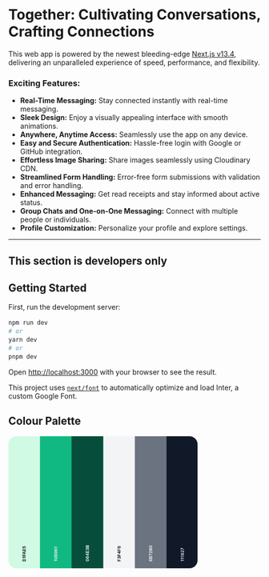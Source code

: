 # Together: Cultivating Conversations, Crafting Connections


This web app is powered by the newest bleeding-edge [Next.js v13.4](https://nextjs.org/), delivering an unparalleled experience of speed, performance, and flexibility.

### Exciting Features:

- **Real-Time Messaging:** Stay connected instantly with real-time messaging.
- **Sleek Design:** Enjoy a visually appealing interface with smooth animations.
- **Anywhere, Anytime Access:** Seamlessly use the app on any device.
- **Easy and Secure Authentication:** Hassle-free login with Google or GitHub integration.
- **Effortless Image Sharing:** Share images seamlessly using Cloudinary CDN.
- **Streamlined Form Handling:** Error-free form submissions with validation and error handling.
- **Enhanced Messaging:** Get read receipts and stay informed about active status.
- **Group Chats and One-on-One Messaging:** Connect with multiple people or individuals.
- **Profile Customization:** Personalize your profile and explore settings.

<hr />

## This section is developers only

## Getting Started

First, run the development server:

```bash
npm run dev
# or
yarn dev
# or
pnpm dev
```

Open [http://localhost:3000](http://localhost:3000) with your browser to see the result.

This project uses [`next/font`](https://nextjs.org/docs/basic-features/font-optimization) to automatically optimize and load Inter, a custom Google Font.


## Colour Palette

<img src="color-palette.png" alt="Colour Palette for Together" style="border-radius: 1rem; width: 75%;"/>
